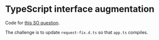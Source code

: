# TypeScript interface augmentation

Code for [this SO question](http://stackoverflow.com/questions/42262565/how-to-augment-typescript-interface-in-d-ts).

The challenge is to update `request-fix.d.ts` so that `app.ts` compiles.
